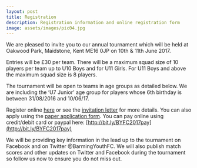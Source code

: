 ```yaml
---
layout: post
title: Registration
description: Registration information and online registration form
image: assets/images/pic04.jpg
---
```


We are pleased to invite you to our annual tournament which will be held at Oakwood Park, Maidstone, Kent ME16 0JP on 10th & 11th June 2017.

Entries will be £30 per team. There will be a maximum squad size of 10 players per team up to U10 Boys and for U11 Girls. For U11 Boys and above the maximum squad size is 8 players.

The tournament will be open to teams in age groups as detailed below. We are including the ‘U7 Junior’ age group for players whose 6th birthday is between 31/08/2016 and 10/06/17.

Register online [here](https://goo.gl/forms/I7hdibvwoXyTsdBD2) or see the [invitation letter](https://drive.google.com/open?id=0B1cbuv4IxxadWXJJYlNKUnpIbkU) for more details. 
You can also apply using the [paper application form](https://drive.google.com/open?id=0B1cbuv4IxxadUjRNNjJUN082Slk). You can pay online using credit/debit card or paypal here: [http://bit.ly/BYFC2017pay](http://bit.ly/BYFC2017pay)

We will be providing key information in the lead up to the tournament on Facebook and on Twitter @BarmingYouthFC.  We will also publish match scores and other updates on Twitter and Facebook during the tournament so follow us now to ensure you do not miss out.


